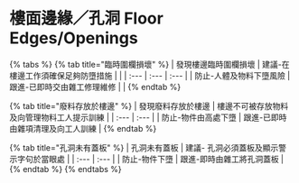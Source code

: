 # 樓面邊緣／孔洞 Floor Edges/Openings

{% tabs %}
{% tab title="臨時圍欄損壞" %}
| 發現樓邊臨時圍欄損壞 | 建議-在樓邊工作須確保足夠防墮措施 |  |
| :--- | :--- | :--- |
| 防止-人體及物料下墮風險 | 跟進-已即時交由雜工修理維修 |  |
{% endtab %}

{% tab title="廢料存放於樓邊" %}
| 發現廢料存放於樓邊 | 樓邊不可被存放物料及向管理物料工人提示訓練 |
| :--- | :--- |
| 防止-物件由高處下墮 | 跟進-已即時由雜項清理及向工人訓練 |
{% endtab %}

{% tab title="孔洞未有蓋板" %}
| 孔洞未有蓋板 | 建議- 孔洞必須蓋板及顯示警示字句於當眼處 |
| :--- | :--- |
| 防止-物件下墮 | 跟進-即時由雜工將孔洞蓋板 |
{% endtab %}
{% endtabs %}



